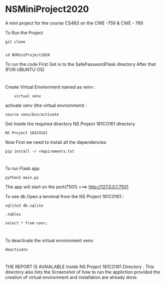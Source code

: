 # NSMiniProject2020
A mini project for the course CS463 on the CWE -759 &amp; CWE - 760


To Run the Project 


	git clone 


	cd NSMiniProject2020


To run the code First Get in to the SafePasswordFlask  directory
After that (FOR UBUNTU OS)


#
Create Virtual Environment named as venv : 

		virtual venv

activate venv (the virtual environment) :

	source venv/bin/activate

Get Inside the required directory NS Project 181CO161   directory

	NS Project 181CO161


Now First we need to install all the dependencies
	
	pip install -r requirements.txt





#

To run Flask app

	python3 main.py

The app will start on the port(7501)  ===> http://127.0.0.1:7501 


	

To see db Open a terminal from the  NS Project 181CO161 : 

	sqlite3 db.sqlite

	.tables

	select * from user;



#
To deactivate the virtual environment venv:

	deactivate



#

THE REPORT IS AVAIALABLE inside NS Project 181CO161  Directory . This directory also lists the Screenshot of how to run the appliction provided the creation of virtual environment and installation are already done.








